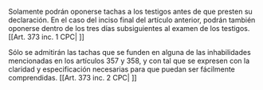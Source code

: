 Solamente podrán oponerse tachas a los testigos antes de que presten su declaración. En el caso del inciso final del artículo anterior, podrán también oponerse dentro de los tres días subsiguientes al examen de los testigos. [[Art. 373 inc. 1 CPC| ]]

Sólo se admitirán las tachas que se funden en alguna de las inhabilidades mencionadas en los artículos 357 y 358, y con tal que se expresen con la claridad y especificación necesarias para que puedan ser fácilmente comprendidas. [[Art. 373 inc. 2 CPC| ]]